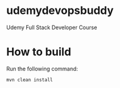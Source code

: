# udemydevopsbuddy
Udemy Full Stack Developer Course

# How to build
Run the following command:
```
mvn clean install
```

